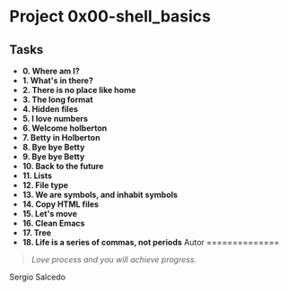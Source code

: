 # Project 0x00-shell_basics

## Tasks

- **0. Where am I?**
- **1. What's in there?**
- **2. There is no place like home**
- **3. The long format**
- **4. Hidden files**
- **5. I love numbers** 
- **6. Welcome holberton**
- **7. Betty in Holberton**
- **8. Bye bye Betty**
- **9. Bye bye Betty**
- **10. Back to the future**
- **11. Lists**
- **12. File type**
- **13. We are symbols, and inhabit symbols**
- **14. Copy HTML files**
- **15. Let's move**
- **16. Clean Emacs**
- **17. Tree**
- **18. Life is a series of commas, not periods**
Autor
==============
> *Love process and you will achieve progress.*

Sergio Salcedo


